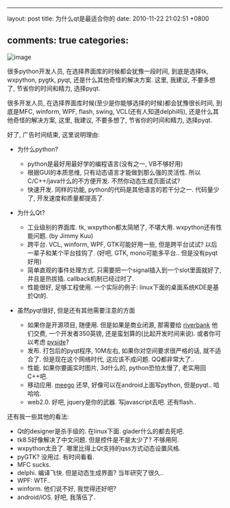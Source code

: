 
---
layout: post
title: 为什么qt是最适合你的
date: 2010-11-22 21:02:51 +0800

comments: true
categories: 
---

![image](http://hopf.chem.brandeis.edu/yanglingfa/pic/Qt_logostrap_CMYK.png)

很多python开发人员, 在选择界面库的时候都会犹豫一段时间, 到底是选择tk,
wxpython, pygtk, pyqt, 还是什么其他奇怪的解决方案. 这里, 我建议,
不要多想了, 节省你的时间和精力, 选择pyqt.

很多开发人员, 在选择界面库时候(至少是你能够选择的时候)都会犹豫很长时间,
到底是MFC, winform, WPF, flash, swing, VCL(还有人知道delphi吗),
还是什么其他奇怪的解决方案, 这里, 我建议, 不要多想了,
节省你的时间和精力, 选择pyqt.

好了, 广告时间结束, 这里说明理由:

-   为什么python?

    -   python是最好用最好学的编程语言(没有之一, VB不够好用)
    -   根据GUI的本质思维, 只有动态语言才能做到那么强的灵活性.
        所以C/C++/java什么的不方便开发. 不然你动态生成页面试试?
    -   快速开发. 同样的功能, python的代码是其他语言的若干分之一.
        代码量少了, 开发速度和质量都提高了.

-   为什么Qt?

    -   工业级别的界面库. tk, wxpython都太简陋了, 不堪大用.
        wxpython还有性能问题. (by Jimmy Kuu)
    -   跨平台. VCL, winform, WPF, GTK可能好用一些, 但是跨平台试试?
        以后一辈子和某个平台挂钩了. (好吧, GTK, mono可能多平台..
        但是没有pyqt好用)
    -   简单直观的事件处理方式.
        只需要把一个signal插入到一个slot里面就好了, 并且是热拔插.
        callback机制已经过时了.
    -   性能很好, 足够工程使用. 一个实际的例子:
        linux下面的桌面系统KDE是基於Qt的.

-   虽然pyqt很好, 但是还有其他需要注意的方面

    -   如果你是开源项目, 随便用. 但是如果是商业闭源, 那需要给
        [riverbank](http://www.riverbankcomputing.co.uk/news) 他们交费,
        一个开发者350英镑, 还是蛮划算的(比起开发时间来说).
        或者你可以考虑 [pyside](http://www.pyside.org)?
    -   发布. 打包后的pyqt程序, 10M左右, 如果你对空间要求很严格的话,
        就不适合了. 但是现在这个网络时代, 这应该不成问题. QQ都非常大了..
    -   性能. 如果你要画实时图片, 3d什么的, python恐怕太慢了,
        老实用回C++吧.
    -   移动应用. [meego](http://meego.com/) 还早,
        好像可以在android上面写python, 但是pyqt.. 哈哈哈.
    -   web2.0. 好吧, jquery是你的武器. 写javascript去吧. 还有flash..

还有我一些其他的看法:

-   Qt的designer是杀手级的. 在linux下面. glader什么的都去死吧.
-   tk8.5好像解决了中文问题. 但是控件是不是太少了? 不够用阿.
-   wxpython太丑了. 哪里比得上Qt支持的qss方式动态设置风格.
-   pyGTK? 没用过. 有时间看看.
-   MFC sucks.
-   delphi. 编译飞快. 但是动态生成界面? 当年研究了很久..
-   WPF: WTF..
-   winform. 他们说不好, 我觉得还好吧?
-   android/iOS. 好吧, 我落伍了.
